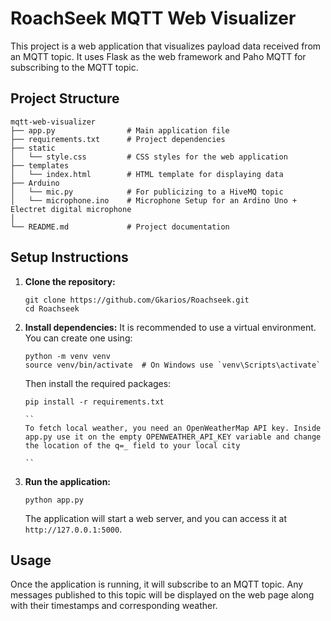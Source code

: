 # RoachSeek MQTT Web Visualizer

This project is a web application that visualizes payload data received from an MQTT topic. It uses Flask as the web framework and Paho MQTT for subscribing to the MQTT topic.

## Project Structure

```
mqtt-web-visualizer
├── app.py                # Main application file
├── requirements.txt      # Project dependencies
├── static
│   └── style.css         # CSS styles for the web application
├── templates
│   └── index.html        # HTML template for displaying data
├── Arduino
│   └── mic.py            # For publicizing to a HiveMQ topic
│   └── microphone.ino    # Microphone Setup for an Ardino Uno + Electret digital microphone
│
└── README.md             # Project documentation
```

## Setup Instructions

1. **Clone the repository:**
   ```
   git clone https://github.com/Gkarios/Roachseek.git
   cd Roachseek
   ```

2. **Install dependencies:**
   It is recommended to use a virtual environment. You can create one using:
   ```
   python -m venv venv
   source venv/bin/activate  # On Windows use `venv\Scripts\activate`
   ```
   Then install the required packages:
   ```
   pip install -r requirements.txt

   ``
   To fetch local weather, you need an OpenWeatherMap API key. Inside app.py use it on the empty OPENWEATHER_API_KEY variable and change the location of the q=_ field to your local city
   
   ``

3. **Run the application:**
   ```
   python app.py
   ```
   The application will start a web server, and you can access it at `http://127.0.0.1:5000`.

## Usage

Once the application is running, it will subscribe to an MQTT topic. Any messages published to this topic will be displayed on the web page along with their timestamps and corresponding weather.
